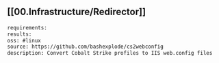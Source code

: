 
## [[00.Infrastructure/Redirector]]

```meta
requirements: 
results: 
oss: #linux
source: https://github.com/bashexplode/cs2webconfig
description: Convert Cobalt Strike profiles to IIS web.config files
```